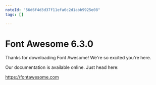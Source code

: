 ```yaml
---
noteId: "56d6f4d3d37f11efa6c2d1abb9925e08"
tags: []

---
```


# Font Awesome 6.3.0

Thanks for downloading Font Awesome! We're so excited you're here.

Our documentation is available online. Just head here:

https://fontawesome.com

